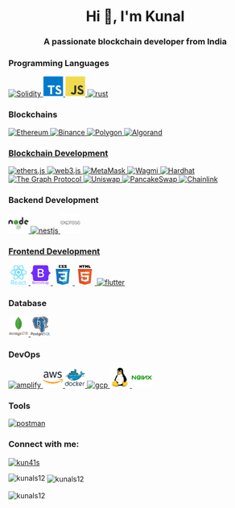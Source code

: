 <h1 align="center">Hi 👋, I'm Kunal</h1>
<h3 align="center">A passionate blockchain developer from India</h3>

<!-- <p align="left"> <img src="https://komarev.com/ghpvc/?username=kunals12&label=Profile%20views&color=0e75b6&style=flat" alt="kunals12" /> </p> -->

<!-- <p align="left"> <a href="https://github.com/ryo-ma/github-profile-trophy"><img src="https://github-profile-trophy.vercel.app/?username=kunals12" alt="kunals12" /></a> </p> -->



<h3>Programming Languages</h3>
<a href="https://soliditylang.org/" target="_blank" rel="noreferrer"> <img src="https://docs.soliditylang.org/en/v0.8.26/_static/img/logo-dark.svg" alt="Solidity" width="40" height="40"/> </a> 
<a href="https://www.typescriptlang.org/" target="_blank" rel="noreferrer"> <img src="https://raw.githubusercontent.com/devicons/devicon/master/icons/typescript/typescript-original.svg" alt="typescript" width="40" height="40"/> </a>
<a href="https://developer.mozilla.org/en-US/docs/Web/JavaScript" target="_blank" rel="noreferrer"> <img src="https://raw.githubusercontent.com/devicons/devicon/master/icons/javascript/javascript-original.svg" alt="javascript" width="40" height="40"/> </a> <a href="https://www.rust-lang.org" target="_blank" rel="noreferrer"> <img src="https://www.rust-lang.org/static/images/rust-logo-blk.svg" alt="rust" width="40" height="40"/> </a> 

<h3>Blockchains</h3>
<a href="https://ethereum.org/en/" target="_blank" rel="noreferrer"> <img src="https://cryptologos.cc/logos/ethereum-eth-logo.png?v=032" alt="Ethereum" width="40" height="40"/> <a href="https://www.bnbchain.org/en/bnb-smart-chain" target="_blank" rel="noreferrer"> <img src="https://cryptologos.cc/logos/bnb-bnb-logo.png?v=032" alt="Binance" width="40" height="40"/><a href="https://polygon.technology/" target="_blank" rel="noreferrer"> <img src="https://cryptologos.cc/logos/polygon-matic-logo.png?v=032" alt="Polygon" width="40" height="40"/><a href="https://algorand.co/" target="_blank" rel="noreferrer"> <img src="https://cryptologos.cc/logos/algorand-algo-logo.png?v=032" alt="Algorand" width="40" height="40"/>


<h3>Blockchain Development</h3>
<a href="https://docs.ethers.io/v5/" target="_blank" rel="noreferrer"> <img src="https://seeklogo.com/images/E/ethers-logo-D5B86204D8-seeklogo.com.png" alt="ethers.js" width="40" height="40"/> </a>
<a href="https://web3js.readthedocs.io/en/v1.5.2/" target="_blank" rel="noreferrer"> <img src="https://seeklogo.com/images/W/web3js-logo-62DEE79B50-seeklogo.com.png" alt="web3.js" width="40" height="40"/> </a>
<a href="https://metamask.io/" target="_blank" rel="noreferrer"> <img src="https://raw.githubusercontent.com/MetaMask/brand-resources/master/SVG/SVG_MetaMask_Icon_Color.svg" alt="MetaMask" width="40" height="40"/> </a>
<a href="https://wagmi.sh/" target="_blank" rel="noreferrer"> <img src="https://wagmi.sh/logo-dark.svg" alt="Wagmi" width="40" height="40"/> </a>
<a href="https://hardhat.org/" target="_blank" rel="noreferrer"> <img src="https://seeklogo.com/images/H/hardhat-logo-888739EBB4-seeklogo.com.png" alt="Hardhat" width="40" height="40"/> </a>
<a href="https://thegraph.com/en/" target="_blank" rel="noreferrer"> <img src="https://cryptologos.cc/logos/the-graph-grt-logo.png?v=032" alt="The Graph Protocol" width="40" height="40"/> </a>
<a href="https://uniswap.org/" target="_blank" rel="noreferrer"> <img src="https://cryptologos.cc/logos/uniswap-uni-logo.png?v=032" alt="Uniswap" width="40" height="40"/> </a>
<a href="https://pancakeswap.finance/" target="_blank" rel="noreferrer"> <img src="https://cryptologos.cc/logos/pancakeswap-cake-logo.png?v=032" alt="PancakeSwap" width="40" height="40"/> </a>
<a href="https://chain.link/" target="_blank" rel="noreferrer"> <img src="https://cryptologos.cc/logos/chainlink-link-logo.png?v=032" alt="Chainlink" width="40" height="40"/> </a>


<h3>Backend Development</h3>
<a href="https://nodejs.org" target="_blank" rel="noreferrer"> <img src="https://raw.githubusercontent.com/devicons/devicon/master/icons/nodejs/nodejs-original-wordmark.svg" alt="nodejs" width="40" height="40"/> </a>  </a>
<a href="https://nestjs.com/" target="_blank" rel="noreferrer"> <img src="https://docs.nestjs.com/assets/logo-small-gradient.svg" alt="nestjs" width="40" height="40"/> </a>
<a href="https://expressjs.com" target="_blank" rel="noreferrer"> <img src="https://raw.githubusercontent.com/devicons/devicon/master/icons/express/express-original-wordmark.svg" alt="express" width="40" height="40"/>


<h3>Frontend Development</h3>
 </a>
<a href="https://reactjs.org/" target="_blank" rel="noreferrer"> <img src="https://raw.githubusercontent.com/devicons/devicon/master/icons/react/react-original-wordmark.svg" alt="react" width="40" height="40"/> </a>
<a href="https://getbootstrap.com" target="_blank" rel="noreferrer"> <img src="https://raw.githubusercontent.com/devicons/devicon/master/icons/bootstrap/bootstrap-plain-wordmark.svg" alt="bootstrap" width="40" height="40"/> </a>
<a href="https://www.w3schools.com/css/" target="_blank" rel="noreferrer"> <img src="https://raw.githubusercontent.com/devicons/devicon/master/icons/css3/css3-original-wordmark.svg" alt="css3" width="40" height="40"/> 
<a href="https://www.w3.org/html/" target="_blank" rel="noreferrer"> <img src="https://raw.githubusercontent.com/devicons/devicon/master/icons/html5/html5-original-wordmark.svg" alt="html5" width="40" height="40"/> </a>
<a href="https://flutter.dev" target="_blank" rel="noreferrer"> <img src="https://www.vectorlogo.zone/logos/flutterio/flutterio-icon.svg" alt="flutter" width="40" height="40"/> </a>


<h3>Database</h3>
<a href="https://www.mongodb.com/" target="_blank" rel="noreferrer"> <img src="https://raw.githubusercontent.com/devicons/devicon/master/icons/mongodb/mongodb-original-wordmark.svg" alt="mongodb" width="40" height="40"/> </a>
<a href="https://www.postgresql.org" target="_blank" rel="noreferrer"> <img src="https://raw.githubusercontent.com/devicons/devicon/master/icons/postgresql/postgresql-original-wordmark.svg" alt="postgresql" width="40" height="40"/> </a>

<h3>DevOps</h3>
<a href="https://aws.amazon.com/amplify/" target="_blank" rel="noreferrer"> <img src="https://docs.amplify.aws/assets/logo-dark.svg" alt="amplify" width="40" height="40"/> </a>
<a href="https://aws.amazon.com" target="_blank" rel="noreferrer"> <img src="https://raw.githubusercontent.com/devicons/devicon/master/icons/amazonwebservices/amazonwebservices-original-wordmark.svg" alt="aws" width="40" height="40"/> </a>
<a href="https://www.docker.com/" target="_blank" rel="noreferrer"> <img src="https://raw.githubusercontent.com/devicons/devicon/master/icons/docker/docker-original-wordmark.svg" alt="docker" width="40" height="40"/> </a>
<a href="https://cloud.google.com" target="_blank" rel="noreferrer"> <img src="https://www.vectorlogo.zone/logos/google_cloud/google_cloud-icon.svg" alt="gcp" width="40" height="40"/> </a>
<a href="https://www.linux.org/" target="_blank" rel="noreferrer"> <img src="https://raw.githubusercontent.com/devicons/devicon/master/icons/linux/linux-original.svg" alt="linux" width="40" height="40"/> </a>
<a href="https://www.nginx.com" target="_blank" rel="noreferrer"> <img src="https://raw.githubusercontent.com/devicons/devicon/master/icons/nginx/nginx-original.svg" alt="nginx" width="40" height="40"/> </a>


<h3>Tools</h3>
<a href="https://postman.com" target="_blank" rel="noreferrer"> <img src="https://www.vectorlogo.zone/logos/getpostman/getpostman-icon.svg" alt="postman" width="40" height="40"/> </a>

<h3 align="left">Connect with me:</h3>
<p align="left">
<a href="https://linkedin.com/in/kun41s" target="blank"><img align="center" src="https://raw.githubusercontent.com/rahuldkjain/github-profile-readme-generator/master/src/images/icons/Social/linked-in-alt.svg" alt="kun41s" height="30" width="40" /></a>
</p>

<p><img align="left" src="https://github-readme-stats.vercel.app/api/top-langs?username=kunals12&show_icons=true&locale=en&layout=compact" alt="kunals12" /></p>

<p>&nbsp;<img align="center" src="https://github-readme-stats.vercel.app/api?username=kunals12&show_icons=true&locale=en" alt="kunals12" /></p>

<p><img align="center" src="https://github-readme-streak-stats.herokuapp.com/?user=kunals12&" alt="kunals12" /></p>

